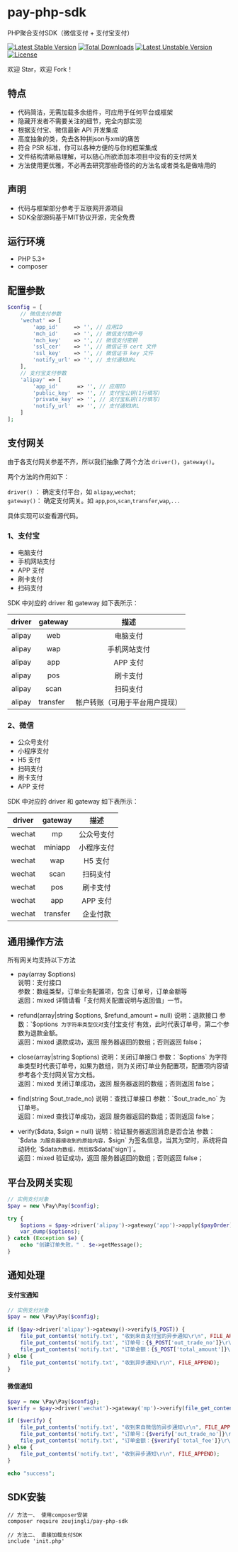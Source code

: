 # pay-php-sdk
PHP聚合支付SDK（微信支付 + 支付宝支付）

<p>
<a href="https://packagist.org/packages/zoujingli/pay-php-sdk"><img src="https://poser.pugx.org/zoujingli/pay-php-sdk/v/stable" alt="Latest Stable Version"></a>
<a href="https://packagist.org/packages/zoujingli/pay-php-sdk"><img src="https://poser.pugx.org/zoujingli/pay-php-sdk/downloads" alt="Total Downloads"></a>
<a href="https://packagist.org/packages/zoujingli/pay-php-sdk"><img src="https://poser.pugx.org/zoujingli/pay-php-sdk/v/unstable" alt="Latest Unstable Version"></a>
<a href="https://packagist.org/packages/zoujingli/pay-php-sdk"><img src="https://poser.pugx.org/zoujingli/pay-php-sdk/license" alt="License"></a>
</p>

欢迎 Star，欢迎 Fork！

## 特点
- 代码简洁，无需加载多余组件，可应用于任何平台或框架
- 隐藏开发者不需要关注的细节，完全内部实现
- 根据支付宝、微信最新 API 开发集成
- 高度抽象的类，免去各种拼json与xml的痛苦
- 符合 PSR 标准，你可以各种方便的与你的框架集成
- 文件结构清晰易理解，可以随心所欲添加本项目中没有的支付网关
- 方法使用更优雅，不必再去研究那些奇怪的的方法名或者类名是做啥用的

## 声明
- 代码与框架部分参考于互联网开源项目
- SDK全部源码基于MIT协议开源，完全免费

## 运行环境
- PHP 5.3+
- composer


## 配置参数
```php
$config = [
    // 微信支付参数
    'wechat' => [
        'app_id'     => '', // 应用ID
        'mch_id'     => '', // 微信支付商户号
        'mch_key'    => '', // 微信支付密钥
        'ssl_cer'    => '', // 微信证书 cert 文件
        'ssl_key'    => '', // 微信证书 key 文件
        'notify_url' => '', // 支付通知URL
    ],
    // 支付宝支付参数
    'alipay' => [
        'app_id'      => '', // 应用ID
        'public_key'  => '', // 支付宝公钥(1行填写)
        'private_key' => '', // 支付宝私钥(1行填写)
        'notify_url'  => '', // 支付通知URL
    ]
];
```

## 支付网关

由于各支付网关参差不齐，所以我们抽象了两个方法 `driver()`，`gateway()`。

两个方法的作用如下：

`driver()` ： 确定支付平台，如 `alipay`,`wechat`;  
`gateway()`： 确定支付网关。如 `app`,`pos`,`scan`,`transfer`,`wap`,`...`

具体实现可以查看源代码。


### 1、支付宝

- 电脑支付
- 手机网站支付
- APP 支付
- 刷卡支付
- 扫码支付

SDK 中对应的 driver 和 gateway 如下表所示：  

| driver | gateway |   描述       |
| :----: | :-----: | :-------:   |
| alipay | web     | 电脑支付     |
| alipay | wap     | 手机网站支付  |
| alipay | app     | APP 支付  |
| alipay | pos     | 刷卡支付  |
| alipay | scan    | 扫码支付  |
| alipay | transfer    | 帐户转账（可用于平台用户提现）  |

### 2、微信

- 公众号支付
- 小程序支付
- H5 支付
- 扫码支付
- 刷卡支付
- APP 支付

SDK 中对应的 driver 和 gateway 如下表所示：

| driver | gateway |   描述     |
| :----: | :-----: | :-------: |
| wechat | mp      | 公众号支付  |
| wechat | miniapp | 小程序支付  |
| wechat | wap     | H5 支付    |
| wechat | scan    | 扫码支付    |
| wechat | pos     | 刷卡支付    |
| wechat | app     | APP 支付  |
| wechat | transfer     | 企业付款  |

## 通用操作方法

所有网关均支持以下方法

- pay(array $options)  
说明：支付接口  
参数：数组类型，订单业务配置项，包含 订单号，订单金额等  
返回：mixed 详情请看「支付网关配置说明与返回值」一节。 

- refund(array|string $options, $refund_amount = null)  
说明：退款接口  
参数：`$options` 为字符串类型仅对`支付宝支付`有效，此时代表订单号，第二个参数为退款金额。  
返回：mixed  退款成功，返回 服务器返回的数组；否则返回 false；  

- close(array|string $options)  
说明：关闭订单接口  
参数：`$options` 为字符串类型时代表订单号，如果为数组，则为关闭订单业务配置项，配置项内容请参考各个支付网关官方文档。  
返回：mixed  关闭订单成功，返回 服务器返回的数组；否则返回 false；  

- find(string $out_trade_no)  
说明：查找订单接口  
参数：`$out_trade_no` 为订单号。  
返回：mixed  查找订单成功，返回 服务器返回的数组；否则返回 false；  

- verify($data, $sign = null)  
说明：验证服务器返回消息是否合法  
参数：`$data` 为服务器接收到的原始内容，`$sign` 为签名信息，当其为空时，系统将自动转化 `$data` 为数组，然后取 `$data['sign']`。  
返回：mixed  验证成功，返回 服务器返回的数组；否则返回 false；  

## 平台及网关实现
```php
// 实例支付对象
$pay = new \Pay\Pay($config);

try {
    $options = $pay->driver('alipay')->gateway('app')->apply($payOrder);
    var_dump($options);
} catch (Exception $e) {
    echo "创建订单失败，" . $e->getMessage();
}
```

## 通知处理

#### 支付宝通知
```php
// 实例支付对象
$pay = new \Pay\Pay($config);

if ($pay->driver('alipay')->gateway()->verify($_POST)) {
    file_put_contents('notify.txt', "收到来自支付宝的异步通知\r\n", FILE_APPEND);
    file_put_contents('notify.txt', "订单号：{$_POST['out_trade_no']}\r\n", FILE_APPEND);
    file_put_contents('notify.txt', "订单金额：{$_POST['total_amount']}\r\n\r\n", FILE_APPEND);
} else {
    file_put_contents('notify.txt', "收到异步通知\r\n", FILE_APPEND);
}
```

#### 微信通知
```php
$pay = new \Pay\Pay($config);
$verify = $pay->driver('wechat')->gateway('mp')->verify(file_get_contents('php://input'));

if ($verify) {
    file_put_contents('notify.txt', "收到来自微信的异步通知\r\n", FILE_APPEND);
    file_put_contents('notify.txt', "订单号：{$verify['out_trade_no']}\r\n", FILE_APPEND);
    file_put_contents('notify.txt', "订单金额：{$verify['total_fee']}\r\n\r\n", FILE_APPEND);
} else {
    file_put_contents('notify.txt', "收到异步通知\r\n", FILE_APPEND);
}

echo "success";
```

## SDK安装
```shell
// 方法一、 使用composer安装
composer require zoujingli/pay-php-sdk

// 方法二、 直接加载支付SDK
include 'init.php'
```